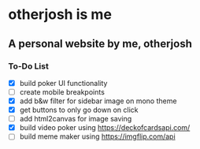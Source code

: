 # otherjosh is me
## A personal website by me, otherjosh

### To-Do List
- [x] build poker UI functionality
- [ ] create mobile breakpoints
- [x] add b&w filter for sidebar image on mono theme
- [x] get buttons to only go down on click
- [ ] add html2canvas for image saving
- [x] build video poker using https://deckofcardsapi.com/
- [ ] build meme maker using https://imgflip.com/api